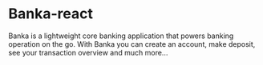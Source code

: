 # Banka-react
Banka is a lightweight core banking application that powers banking operation on the go. With Banka you can create an account, make deposit, see your transaction overview and much more...
